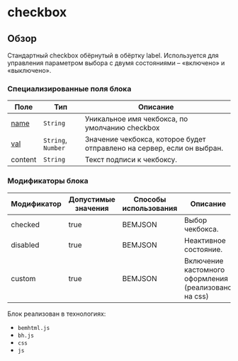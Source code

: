 # checkbox

## Обзор
Стандартный checkbox обёрнутый в обёртку label.
Используется для управления параметром выбора с двумя состояниями – «включено» и «выключено». 

### Специализированные поля блока

| Поле | Тип | Описание |
| ---- | --- | -------- |
| <a href="#checkboxname">name</a> | <code>String</code> | Уникальное имя чекбокса, по умолчанию checkbox|
| <a href="#checkboxval">val</a> | <code>String</code>, <code>Number</code> | Значение чекбокса, которое будет отправлено на сервер, если он выбран. |
| content | <code>String</code> | Текст подписи к чекбоксу. |


### Модификаторы блока

| Модификатор | Допустимые значения | Способы использования | Описание |
| ----------- | ------------------- | -------------------- | -------- |
| checked | true | BEMJSON | Выбор чекбокса. |
| disabled | true | BEMJSON | Неактивное состояние. |
| custom | true | BEMJSON | Включение кастомного оформления (реализовано на css) |



Блок реализован в технологиях:

* `bemhtml.js`
* `bh.js`
* `css`
* `js`
